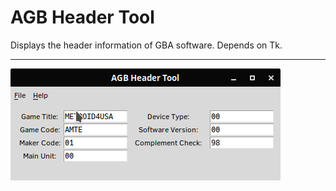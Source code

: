 # AGB Header Tool
Displays the header information of GBA software. Depends on Tk.

---
![screenshot](/media/ss.png?raw=true "Screenshot")